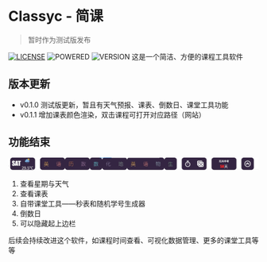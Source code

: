# Classyc - 简课
> 暂时作为测试版发布

[![LICENSE](https://img.shields.io/badge/license-MIT-blue)](https://github.com/ljrMy/Classyc/blob/master/LICENSE) ![POWERED](https://img.shields.io/badge/Powered_by-Electron-green) ![VERSION](https://img.shields.io/badge/version-0%2e1%2e1-orange)
这是一个简洁、方便的课程工具软件

## 版本更新
- v0.1.0 测试版更新，暂且有天气预报、课表、倒数日、课堂工具功能
- v0.1.1 增加课表颜色渲染，双击课程可打开对应路径（网站）

## 功能结束
![界面](https://github.com/ljrMy/Classyc/blob/main/static/layer.jpg?raw=true)
1. 查看星期与天气
2. 查看课表
3. 自带课堂工具——秒表和随机学号生成器
4. 倒数日
5. 可以隐藏起上边栏

后续会持续改进这个软件，如课程时间查看、可视化数据管理、更多的课堂工具等等
